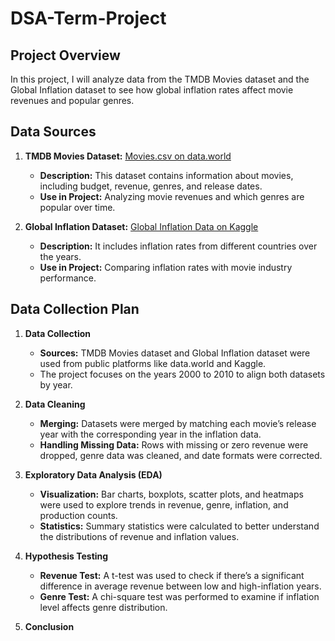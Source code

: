 # DSA-Term-Project

## Project Overview
In this project, I will analyze data from the TMDB Movies dataset and the Global Inflation dataset to see how global inflation rates affect movie revenues and popular genres. 

## Data Sources
1. **TMDB Movies Dataset:** [Movies.csv on data.world](https://data.world/patriciag/tmdb-data/workspace/file?filename=Movies.csv)
   - **Description:** This dataset contains information about movies, including budget, revenue, genres, and release dates.
   - **Use in Project:** Analyzing movie revenues and which genres are popular over time.

2. **Global Inflation Dataset:** [Global Inflation Data on Kaggle](https://www.kaggle.com/datasets/sazidthe1/global-inflation-data)
   - **Description:** It includes inflation rates from different countries over the years.
   - **Use in Project:** Comparing inflation rates with movie industry performance.

## Data Collection Plan

1. **Data Collection**
	-	**Sources:** TMDB Movies dataset and Global Inflation dataset were used from public platforms like data.world and Kaggle.
	-	The project focuses on the years 2000 to 2010 to align both datasets by year.


2. **Data Cleaning**
	-	**Merging:** Datasets were merged by matching each movie’s release year with the corresponding year in the inflation data.
	-	**Handling Missing Data:** Rows with missing or zero revenue were dropped, genre data was cleaned, and date formats were corrected.


3. **Exploratory Data Analysis (EDA)**
	-	**Visualization:** Bar charts, boxplots, scatter plots, and heatmaps were used to explore trends in revenue, genre, inflation, and production counts.
	-	**Statistics:** Summary statistics were calculated to better understand the distributions of revenue and inflation values.


4. **Hypothesis Testing**
	-	**Revenue Test:** A t-test was used to check if there’s a significant difference in average revenue between low and high-inflation years.
	-	**Genre Test:** A chi-square test was performed to examine if inflation level affects genre distribution.


5. **Conclusion**
	
